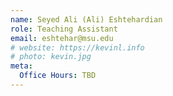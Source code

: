 ```yaml
---
name: Seyed Ali (Ali) Eshtehardian
role: Teaching Assistant
email: eshtehar@msu.edu
# website: https://kevinl.info
# photo: kevin.jpg
meta:
  Office Hours: TBD
---
```

